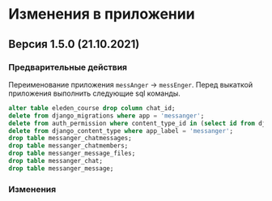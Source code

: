 # Изменения в приложении


## Версия 1.5.0 (21.10.2021)

### Предварительные действия
Переименование приложения `messAnger` -> `messEnger`. Перед выкаткой приложения выполнить следующие sql команды.
```sql
alter table eleden_course drop column chat_id;
delete from django_migrations where app = 'messanger';
delete from auth_permission where content_type_id in (select id from django_content_type where app_label = 'messanger');
delete from django_content_type where app_label = 'messanger';
drop table messanger_chatmessages;
drop table messanger_chatmembers;
drop table messanger_message_files;
drop table messanger_chat;
drop table messanger_message;
```
### Изменения 
